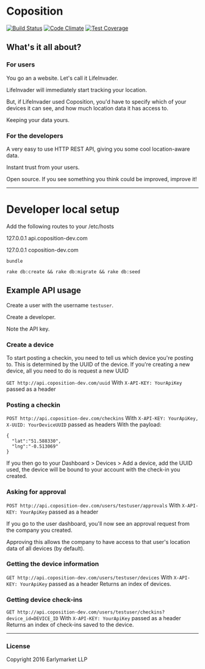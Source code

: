 # Coposition

[![Build Status](https://travis-ci.org/earlymarket/Coposition.svg?branch=master)](https://travis-ci.org/earlymarket/Coposition)
[![Code Climate](https://codeclimate.com/github/earlymarket/CoPosition/badges/gpa.svg)](https://codeclimate.com/github/earlymarket/CoPosition)
[![Test Coverage](https://codeclimate.com/github/earlymarket/CoPosition/badges/coverage.svg)](https://codeclimate.com/github/earlymarket/CoPosition/coverage)

## What's it all about?

### For users
You go an a website. Let's call it LifeInvader.

LifeInvader will immediately start tracking your location.

But, if LifeInvader used Coposition, you'd have to specify which of your devices it can see, and how much location data it has access to.

Keeping your data yours.


### For the developers
A very easy to use HTTP REST API, giving you some cool location-aware data.

Instant trust from your users.

Open source. If you see something you think could be improved, improve it!

--------
# Developer local setup

Add the following routes to your /etc/hosts

127.0.0.1    api.coposition-dev.com

127.0.0.1    coposition-dev.com

`bundle`

`rake db:create && rake db:migrate && rake db:seed`

## Example API usage

Create a user with the username `testuser`.

Create a developer.

Note the API key.

### Create a device

To start posting a checkin, you need to tell us which device you're posting to.
This is determined by the UUID of the device.
If you're creating a new device, all you need to do is request a new UUID

`GET http://api.coposition-dev.com/uuid`
With `X-API-KEY: YourApiKey` passed as a header

### Posting a checkin

`POST http://api.coposition-dev.com/checkins`
With `X-API-KEY: YourApiKey, X-UUID: YourDeviceUUID` passed as headers
With the payload:
```
{
  "lat":"51.588330",
  "lng":"-0.513069"
}
```

If you then go to your Dashboard > Devices > Add a device, add the UUID used, the device will be bound to your account with the check-in you created.

### Asking for approval

`POST http://api.coposition-dev.com/users/testuser/approvals`
With `X-API-KEY: YourApiKey` passed as a header

If you go to the user dashboard, you'll now see an approval request from the company you created.

Approving this allows the company to have access to that user's location data of all devices (by default).

### Getting the device information

`GET http://api.coposition-dev.com/users/testuser/devices`
With `X-API-KEY: YourApiKey` passed as a header
Returns an index of devices.

### Getting device check-ins

`GET http://api.coposition-dev.com/users/testuser/checkins?device_id=DEVICE_ID`
With `X-API-KEY: YourApiKey` passed as a header
Returns an index of check-ins saved to the device.

--------

### License
Copyright 2016 Earlymarket LLP
